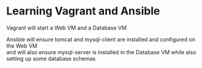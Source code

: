 # Learning Vagrant and Ansible

Vagrant will start a Web VM and a Database VM
<br>

Ansible will ensure tomcat and mysql-client are installed and configured on the Web VM <br>
and will also ensure mysql-server is installed in the Database VM while also setting up some database schemas
